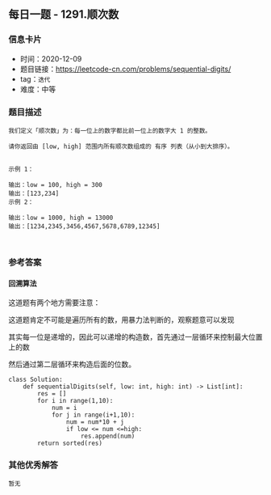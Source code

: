 ## 每日一题 - 1291.顺次数

### 信息卡片

- 时间：2020-12-09
- 题目链接：https://leetcode-cn.com/problems/sequential-digits/
- tag：`迭代`
- 难度：中等

### 题目描述

```
我们定义「顺次数」为：每一位上的数字都比前一位上的数字大 1 的整数。

请你返回由 [low, high] 范围内所有顺次数组成的 有序 列表（从小到大排序）。


示例 1：

输出：low = 100, high = 300
输出：[123,234]
示例 2：

输出：low = 1000, high = 13000
输出：[1234,2345,3456,4567,5678,6789,12345]

 
```

### 参考答案

#### 回溯算法

这道题有两个地方需要注意：

这道题肯定不可能是遍历所有的数，用暴力法判断的，观察题意可以发现

其实每一位是递增的，因此可以递增的构造数，首先通过一层循环来控制最大位置上的数

然后通过第二层循环来构造后面的位数。

```
class Solution:
    def sequentialDigits(self, low: int, high: int) -> List[int]:
        res = []
        for i in range(1,10):
            num = i
            for j in range(i+1,10):
                num = num*10 + j
                if low <= num <=high:
                    res.append(num) 
        return sorted(res)
```

### 其他优秀解答

```
暂无
```



